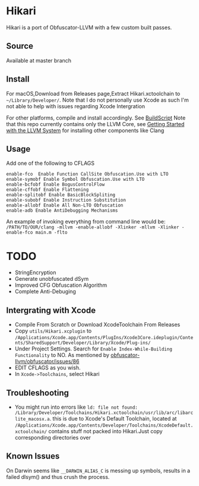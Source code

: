 # Hikari
Hikari is a port of Obfuscator-LLVM with a few custom built passes.
## Source
Available at master branch
## Install

For macOS,Download from Releases page,Extract Hikari.xctoolchain to ``~/Library/Developer/``.  Note that I do not personally use Xcode as such I'm not able to help with issues regarding Xcode Intergration  

For other platforms, compile and install accordingly. See [BuildScript](https://gist.github.com/Naville/f1d8ea43ffde61f57497492d599b32fb)
Note that this repo currently contains only the LLVM Core, see [Getting Started with the LLVM System](http://llvm.org/docs/GettingStarted.html) for installing other components like Clang

## Usage
Add one of the following to CFLAGS

```  
enable-fco  Enable Function CallSite Obfuscation.Use with LTO  
enable-symobf Enable Symbol Obfuscation.Use with LTO  
enable-bcfobf Enable BogusControlFlow  
enable-cffobf Enable Flattening  
enable-splitobf Enable BasicBlockSpliting  
enable-subobf Enable Instruction Substitution  
enable-allobf Enable All Non-LTO Obfuscation  
enable-adb Enable AntiDebugging Mechanisms
```
An example of invoking everything from command line would be:  
``/PATH/TO/OUR/clang -mllvm -enable-allobf -Xlinker -mllvm -Xlinker -enable-fco main.m -flto``

# TODO
- StringEncryption
- Generate unobfuscated dSym
- Improved CFG Obfuscation Algorithm
- Complete Anti-Debuging

## Intergrating with Xcode
- Compile From Scratch or Download XcodeToolchain From Releases
- Copy ``utils/Hikari.xcplugin`` to ``/Applications/Xcode.app/Contents/PlugIns/Xcode3Core.ideplugin/Contents/SharedSupport/Developer/Library/Xcode/Plug-ins/``
- Under Project Settings. Search for ``Enable Index-While-Building Functionality`` to NO. As mentioned by [obfuscator-llvm/obfuscator/issues/86](https://github.com/obfuscator-llvm/obfuscator/issues/86)
- EDIT CFLAGS as you wish.
- In ``Xcode->Toolchains``, select Hikari
## Troubleshooting
- You might run into errors like ``ld: file not found: /Library/Developer/Toolchains/Hikari.xctoolchain/usr/lib/arc/libarclite_macosx.a``. this is due to Xcode's Default Toolchain, located at ``/Applications/Xcode.app/Contents/Developer/Toolchains/XcodeDefault.xctoolchain/`` contains stuff not packed into Hikari.Just copy corresponding directories over
## Known Issues
On Darwin seems like ``__DARWIN_ALIAS_C`` is messing up symbols, results in a failed dlsym() and thus crush the process.
